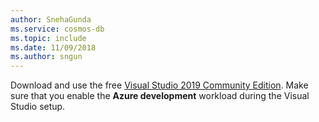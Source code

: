 ```yaml
---
author: SnehaGunda
ms.service: cosmos-db
ms.topic: include
ms.date: 11/09/2018
ms.author: sngun
---
```

Download and use the free [Visual Studio 2019 Community Edition](https://www.visualstudio.com/downloads/). Make sure that you enable the **Azure development** workload during the Visual Studio setup.
